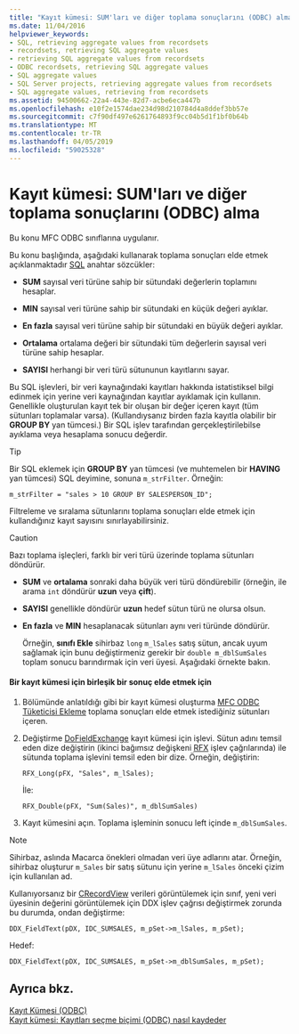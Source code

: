 ```yaml
---
title: "Kayıt kümesi: SUM'ları ve diğer toplama sonuçlarını (ODBC) alma"
ms.date: 11/04/2016
helpviewer_keywords:
- SQL, retrieving aggregate values from recordsets
- recordsets, retrieving SQL aggregate values
- retrieving SQL aggregate values from recordsets
- ODBC recordsets, retrieving SQL aggregate values
- SQL aggregate values
- SQL Server projects, retrieving aggregate values from recordsets
- SQL aggregate values, retrieving from recordsets
ms.assetid: 94500662-22a4-443e-82d7-acbe6eca447b
ms.openlocfilehash: e10f2e1574dae234d98d210784d4a8ddef3bb57e
ms.sourcegitcommit: c7f90df497e6261764893f9cc04b5d1f1bf0b64b
ms.translationtype: MT
ms.contentlocale: tr-TR
ms.lasthandoff: 04/05/2019
ms.locfileid: "59025328"
---
```

# <a name="recordset-obtaining-sums-and-other-aggregate-results-odbc"></a>Kayıt kümesi: SUM'ları ve diğer toplama sonuçlarını (ODBC) alma

Bu konu MFC ODBC sınıflarına uygulanır.

Bu konu başlığında, aşağıdaki kullanarak toplama sonuçları elde etmek açıklanmaktadır [SQL](../../data/odbc/sql.md) anahtar sözcükler:

- **SUM** sayısal veri türüne sahip bir sütundaki değerlerin toplamını hesaplar.

- **MIN** sayısal veri türüne sahip bir sütundaki en küçük değeri ayıklar.

- **En fazla** sayısal veri türüne sahip bir sütundaki en büyük değeri ayıklar.

- **Ortalama** ortalama değeri bir sütundaki tüm değerlerin sayısal veri türüne sahip hesaplar.

- **SAYISI** herhangi bir veri türü sütununun kayıtlarını sayar.

Bu SQL işlevleri, bir veri kaynağındaki kayıtları hakkında istatistiksel bilgi edinmek için yerine veri kaynağından kayıtlar ayıklamak için kullanın. Genellikle oluşturulan kayıt tek bir oluşan bir değer içeren kayıt (tüm sütunları toplamalar varsa). (Kullandıysanız birden fazla kayıtla olabilir bir **GROUP BY** yan tümcesi.) Bir SQL işlev tarafından gerçekleştirilebilse ayıklama veya hesaplama sonucu değerdir.

> [!TIP]
>  Bir SQL eklemek için **GROUP BY** yan tümcesi (ve muhtemelen bir **HAVING** yan tümcesi) SQL deyimine, sonuna `m_strFilter`. Örneğin:

```
m_strFilter = "sales > 10 GROUP BY SALESPERSON_ID";
```

Filtreleme ve sıralama sütunlarını toplama sonuçları elde etmek için kullandığınız kayıt sayısını sınırlayabilirsiniz.

> [!CAUTION]
>  Bazı toplama işleçleri, farklı bir veri türü üzerinde toplama sütunları döndürür.

- **SUM** ve **ortalama** sonraki daha büyük veri türü döndürebilir (örneğin, ile arama `int` döndürür **uzun** veya **çift**).

- **SAYISI** genellikle döndürür **uzun** hedef sütun türü ne olursa olsun.

- **En fazla** ve **MIN** hesaplanacak sütunları aynı veri türünde döndürür.

     Örneğin, **sınıfı Ekle** sihirbaz `long` `m_lSales` satış sütun, ancak uyum sağlamak için bunu değiştirmeniz gerekir bir `double m_dblSumSales` toplam sonucu barındırmak için veri üyesi. Aşağıdaki örnekte bakın.

#### <a name="to-obtain-an-aggregate-result-for-a-recordset"></a>Bir kayıt kümesi için birleşik bir sonuç elde etmek için

1. Bölümünde anlatıldığı gibi bir kayıt kümesi oluşturma [MFC ODBC Tüketicisi Ekleme](../../mfc/reference/adding-an-mfc-odbc-consumer.md) toplama sonuçları elde etmek istediğiniz sütunları içeren.

1. Değiştirme [DoFieldExchange](../../mfc/reference/crecordset-class.md#dofieldexchange) kayıt kümesi için işlevi. Sütun adını temsil eden dize değiştirin (ikinci bağımsız değişkeni [RFX](../../data/odbc/record-field-exchange-using-rfx.md) işlev çağrılarında) ile sütunda toplama işlevini temsil eden bir dize. Örneğin, değiştirin:

    ```
    RFX_Long(pFX, "Sales", m_lSales);
    ```

     İle:

    ```
    RFX_Double(pFX, "Sum(Sales)", m_dblSumSales)
    ```

1. Kayıt kümesini açın. Toplama işleminin sonucu left içinde `m_dblSumSales`.

> [!NOTE]
>  Sihirbaz, aslında Macarca önekleri olmadan veri üye adlarını atar. Örneğin, sihirbaz oluşturur `m_Sales` bir satış sütunu için yerine `m_lSales` önceki çizim için kullanılan ad.

Kullanıyorsanız bir [CRecordView](../../mfc/reference/crecordview-class.md) verileri görüntülemek için sınıf, yeni veri üyesinin değerini görüntülemek için DDX işlev çağrısı değiştirmek zorunda bu durumda, ondan değiştirme:

```
DDX_FieldText(pDX, IDC_SUMSALES, m_pSet->m_lSales, m_pSet);
```

Hedef:

```
DDX_FieldText(pDX, IDC_SUMSALES, m_pSet->m_dblSumSales, m_pSet);
```

## <a name="see-also"></a>Ayrıca bkz.

[Kayıt Kümesi (ODBC)](../../data/odbc/recordset-odbc.md)<br/>
[Kayıt kümesi: Kayıtları seçme biçimi (ODBC) nasıl kaydeder](../../data/odbc/recordset-how-recordsets-select-records-odbc.md)